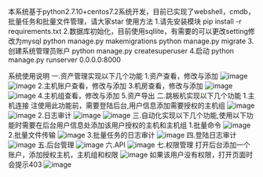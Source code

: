本系统基于python2.7.10+centos7.2系统开发，目前已实现了webshell，cmdb，批量任务和批量文件管理，请大家star
使用方法
1.请先安装模块
pip install -r requirements.txt
2.数据库初始化，目前使用sqllite，有需要的可以更改setting修改为mysql
python manage.py  makemigrations
python manage.py migrate
3.创建系统管理员账户
python manage.py createsuperuser
4.启动
python manage.py  runserver 0.0.0.0:8000

系统使用说明
一.资产管理实现以下几个功能
1.资产查看，修改与添加
![image](https://github.com/cc0411/devops/snapshot/资产查看.png)
![image](https://github.com/cc0411/devops/snapshot/资产添加.png)
2.主机账户查看，修改与添加
3.机房查看，修改与添加
![image](https://github.com/cc0411/devops/snapshot/机房查看.png)
![image](https://github.com/cc0411/devops/snapshot/机房添加.png)
4.主机组查看，修改与添加
5.资产导出
二.跳板机实现以下几个功能
1.主机连接
注使用此功能前，需要登陆后台,用户信息添加需要授权的主机组
![image](https://github.com/cc0411/devops/snapshot/终端连接1.png)
![image](https://github.com/cc0411/devops/snapshot/终端连接2.png)
2.日志审计
![image](https://github.com/cc0411/devops/snapshot/终端审计.png)
![image](https://github.com/cc0411/devops/snapshot/日志审计2.png)
三.自动化实现以下几个功能,使用以下功能时需要在后台用户信息处添加该用户授权的主机和主机组
1.批量命令
![image](https://github.com/cc0411/devops/snapshot/批量命令.png)
2.批量文件传输
![image](https://github.com/cc0411/devops/snapshot/批量文件传输.png)
3.批量任务的日志审计
![image](https://github.com/cc0411/devops/snapshot/批量任务审计.png)
四.登陆日志审计
![image](https://github.com/cc0411/devops/snapshot/登陆审计.png)
五.后台管理
![image](https://github.com/cc0411/devops/snapshot/后台管理.png)
六.API
![image](https://github.com/cc0411/devops/snapshot/api.png)
七.权限管理
打开后台添加一个账户，添加授权主机，主机组和权限
![image](https://github.com/cc0411/devops/snapshot/权限审计.png)
如果该用户没有权限，打开页面时会提示403
![image](https://github.com/cc0411/devops/snapshot/权限审计2.png)
